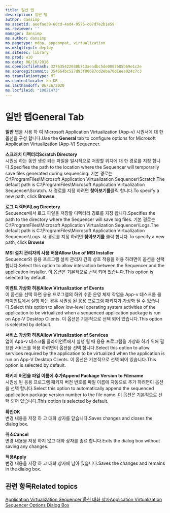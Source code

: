 ```yaml
---
title: 일반 탭
description: 일반 탭
author: dansimp
ms.assetid: aeefae39-60cd-4ad4-9575-c07d7e2b1e59
ms.reviewer: ''
manager: dansimp
ms.author: dansimp
ms.pagetype: mdop, appcompat, virtualization
ms.mktglfcycl: deploy
ms.sitesec: library
ms.prod: w10
ms.date: 06/16/2016
ms.openlocfilehash: 327635422030b713aeadbc5de0007685b69e1c2e
ms.sourcegitcommit: 354664bc527d93f80687cd2eba70d1eea024c7c3
ms.translationtype: MT
ms.contentlocale: ko-KR
ms.lasthandoff: 06/26/2020
ms.locfileid: "10821473"
---
```

# <span data-ttu-id="e8c9e-103">일반 탭</span><span class="sxs-lookup"><span data-stu-id="e8c9e-103">General Tab</span></span>


<span data-ttu-id="e8c9e-104">**일반** 탭을 사용 하 여 Microsoft Application Virtualization (App-v) 시퀀서에 대 한 옵션을 구성 합니다.</span><span class="sxs-lookup"><span data-stu-id="e8c9e-104">Use the **General** tab to configure options for Microsoft Application Virtualization (App-V) Sequencer.</span></span>

<a href="" id="scratch-directory"></a>**<span data-ttu-id="e8c9e-105">스크래치 디렉터리</span><span class="sxs-lookup"><span data-stu-id="e8c9e-105">Scratch Directory</span></span>**  
<span data-ttu-id="e8c9e-106">시퀀싱 하는 동안 생성 되는 파일을 일시적으로 저장할 위치에 대 한 경로를 지정 합니다.</span><span class="sxs-lookup"><span data-stu-id="e8c9e-106">Specifies the path to the location where the Sequencer will temporarily save files generated during sequencing.</span></span> <span data-ttu-id="e8c9e-107">기본 경로는 C:\\ProgramFiles\\Microsoft Application Virtualization Sequencer\\Scratch.</span><span class="sxs-lookup"><span data-stu-id="e8c9e-107">The default path is C:\\ProgramFiles\\Microsoft Application Virtualization Sequencer\\Scratch.</span></span> <span data-ttu-id="e8c9e-108">새 경로를 지정 하려면 **찾아보기를**클릭 합니다.</span><span class="sxs-lookup"><span data-stu-id="e8c9e-108">To specify a new path, click **Browse**.</span></span>

<a href="" id="log-directory"></a>**<span data-ttu-id="e8c9e-109">로그 디렉터리</span><span class="sxs-lookup"><span data-stu-id="e8c9e-109">Log Directory</span></span>**  
<span data-ttu-id="e8c9e-110">Sequencer에서 로그 파일을 저장할 디렉터리 경로를 지정 합니다.</span><span class="sxs-lookup"><span data-stu-id="e8c9e-110">Specifies the path to the directory where the Sequencer will save log files.</span></span> <span data-ttu-id="e8c9e-111">기본 경로는 C:\\ProgramFiles\\Microsoft Application Virtualization Sequencer\\Logs.</span><span class="sxs-lookup"><span data-stu-id="e8c9e-111">The default path is C:\\ProgramFiles\\Microsoft Application Virtualization Sequencer\\Logs.</span></span> <span data-ttu-id="e8c9e-112">새 경로를 지정 하려면 **찾아보기를** 클릭 합니다.</span><span class="sxs-lookup"><span data-stu-id="e8c9e-112">To specify a new path, click **Browse**</span></span>

<a href="" id="allow-use-of-msi-installer"></a>**<span data-ttu-id="e8c9e-113">MSI 설치 관리자의 사용 허용</span><span class="sxs-lookup"><span data-stu-id="e8c9e-113">Allow Use of MSI Installer</span></span>**  
<span data-ttu-id="e8c9e-114">Sequencer와 응용 프로그램 설치 관리자 간의 상호 작용을 허용 하려면이 옵션을 선택 합니다.</span><span class="sxs-lookup"><span data-stu-id="e8c9e-114">Select this option to allow interaction between the Sequencer and the application installer.</span></span> <span data-ttu-id="e8c9e-115">이 옵션은 기본적으로 선택 되어 있습니다.</span><span class="sxs-lookup"><span data-stu-id="e8c9e-115">This option is selected by default.</span></span>

<a href="" id="allow-virtualization-of-events"></a>**<span data-ttu-id="e8c9e-116">이벤트 가상화 허용</span><span class="sxs-lookup"><span data-stu-id="e8c9e-116">Allow Virtualization of Events</span></span>**  
<span data-ttu-id="e8c9e-117">이 옵션을 선택 하면 응용 프로그램의 하위 수준 운영 체제 작업을 App-v 데스크톱 클라이언트에서 실행 하는 경우 시퀀싱 된 응용 프로그램 패키지가 가상화 될 수 있습니다.</span><span class="sxs-lookup"><span data-stu-id="e8c9e-117">Select this option to allow low-level operating system activities of the application to be virtualized when a sequenced application package is run on App-V Desktop Clients.</span></span> <span data-ttu-id="e8c9e-118">이 옵션은 기본적으로 선택 되어 있습니다.</span><span class="sxs-lookup"><span data-stu-id="e8c9e-118">This option is selected by default.</span></span>

<a href="" id="allow-virtualization-of-services"></a>**<span data-ttu-id="e8c9e-119">서비스 가상화 허용</span><span class="sxs-lookup"><span data-stu-id="e8c9e-119">Allow Virtualization of Services</span></span>**  
<span data-ttu-id="e8c9e-120">앱이 App-v 데스크톱 클라이언트에서 실행 될 때 응용 프로그램을 가상화 하기 위해 필요한 서비스를 허용 하려면이 옵션을 선택 합니다.</span><span class="sxs-lookup"><span data-stu-id="e8c9e-120">Select this option to allow services required by the application to be virtualized when the application is run on App-V Desktop Clients.</span></span> <span data-ttu-id="e8c9e-121">이 옵션은 기본적으로 선택 되어 있습니다.</span><span class="sxs-lookup"><span data-stu-id="e8c9e-121">This option is selected by default.</span></span>

<a href="" id="append-package-version-to-filename"></a>**<span data-ttu-id="e8c9e-122">패키지 버전을 파일 이름에 추가</span><span class="sxs-lookup"><span data-stu-id="e8c9e-122">Append Package Version to Filename</span></span>**  
<span data-ttu-id="e8c9e-123">시퀀싱 된 응용 프로그램 패키지 버전 번호를 파일 이름에 자동으로 추가 하려면이 옵션을 선택 합니다.</span><span class="sxs-lookup"><span data-stu-id="e8c9e-123">Select this option to automatically append the sequenced application package version number to the file name.</span></span> <span data-ttu-id="e8c9e-124">이 옵션은 기본적으로 선택 되어 있습니다.</span><span class="sxs-lookup"><span data-stu-id="e8c9e-124">This option is selected by default.</span></span>

<a href="" id="ok"></a>**<span data-ttu-id="e8c9e-125">확인</span><span class="sxs-lookup"><span data-stu-id="e8c9e-125">OK</span></span>**  
<span data-ttu-id="e8c9e-126">변경 내용을 저장 하 고 대화 상자를 닫습니다.</span><span class="sxs-lookup"><span data-stu-id="e8c9e-126">Saves changes and closes the dialog box.</span></span>

<a href="" id="cancel"></a>**<span data-ttu-id="e8c9e-127">취소</span><span class="sxs-lookup"><span data-stu-id="e8c9e-127">Cancel</span></span>**  
<span data-ttu-id="e8c9e-128">변경 내용을 저장 하지 않고 대화 상자를 종료 합니다.</span><span class="sxs-lookup"><span data-stu-id="e8c9e-128">Exits the dialog box without saving any changes.</span></span>

<a href="" id="apply"></a>**<span data-ttu-id="e8c9e-129">적용</span><span class="sxs-lookup"><span data-stu-id="e8c9e-129">Apply</span></span>**  
<span data-ttu-id="e8c9e-130">변경 내용을 저장 하 고 대화 상자에 남아 있습니다.</span><span class="sxs-lookup"><span data-stu-id="e8c9e-130">Saves the changes and remains in the dialog box.</span></span>

## <span data-ttu-id="e8c9e-131">관련 항목</span><span class="sxs-lookup"><span data-stu-id="e8c9e-131">Related topics</span></span>


[<span data-ttu-id="e8c9e-132">Application Virtualization Sequencer 옵션 대화 상자</span><span class="sxs-lookup"><span data-stu-id="e8c9e-132">Application Virtualization Sequencer Options Dialog Box</span></span>](application-virtualization-sequencer-options-dialog-box.md)

 

 





